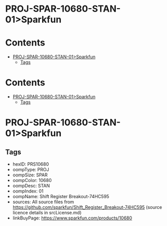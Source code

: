 
PROJ-SPAR-10680-STAN-01>Sparkfun
================================

Contents
========

* [PROJ-SPAR-10680-STAN-01>Sparkfun](#proj-spar-10680-stan-01sparkfun)
	* [Tags](#tags)

Contents
========

* [PROJ-SPAR-10680-STAN-01>Sparkfun](#proj-spar-10680-stan-01sparkfun)
	* [Tags](#tags)

# PROJ-SPAR-10680-STAN-01>Sparkfun

## Tags

- hexID: PRS10680
- oompType: PROJ
- oompSize: SPAR
- oompColor: 10680
- oompDesc: STAN
- oompIndex: 01
- oompName: Shift Register Breakout-74HC595
- sources: All source files from https://github.com/sparkfun/Shift_Register_Breakout-74HC595 (source licence details in srcLicense.md)
- linkBuyPage: https://www.sparkfun.com/products/10680
